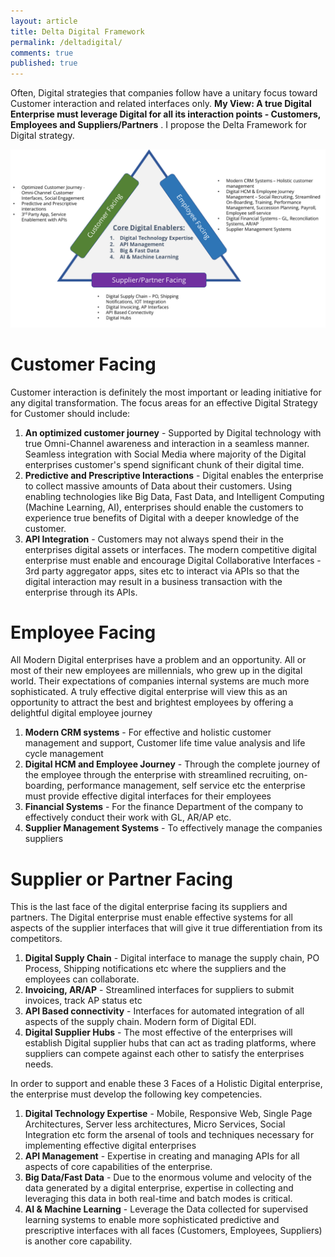 ```yaml
---
layout: article
title: Delta Digital Framework
permalink: /deltadigital/
comments: true
published: true
---
```

Often, Digital strategies that companies follow have a unitary focus toward Customer interaction and related interfaces only. **My View: A true Digital Enterprise must leverage Digital for all its interaction points - Customers, Employees and Suppliers/Partners** . I propose the Delta Framework for Digital strategy.

![Delta Framework Image](/assets/images/holisticdigital.png)

# Customer Facing
Customer interaction is definitely the most important or leading initiative for any digital transformation. The focus areas for an effective Digital Strategy for Customer should include:

1. **An optimized customer journey** - Supported by Digital technology with true Omni-Channel awareness and interaction in a seamless manner. Seamless integration with Social Media where majority of the Digital enterprises customer's spend significant chunk of their digital time.
1. **Predictive and Prescriptive Interactions** - Digital enables the enterprise to collect massive amounts of Data about their customers. Using enabling technologies like Big Data, Fast Data, and Intelligent Computing (Machine Learning, AI), enterprises should enable the customers to experience true benefits of Digital with a deeper knowledge of the customer.
1. **API Integration** - Customers may not always spend their in the enterprises digital assets or interfaces. The modern competitive digital enterprise must enable and encourage Digital Collaborative Interfaces - 3rd party aggregator apps, sites etc to interact via APIs so that the digital interaction may result in a business transaction with the enterprise through its APIs.

# Employee Facing
All Modern Digital enterprises have a problem and an opportunity. All or most of their new employees are millennials, who grew up in the digital world. Their expectations of companies internal systems are much more sophisticated. A truly effective digital enterprise will view this as an opportunity to attract the best and brightest employees by offering a delightful digital employee journey

1. **Modern CRM systems** - For effective and holistic customer management and support, Customer life time value analysis and life cycle management
1. **Digital HCM and Employee Journey** - Through the complete journey of the employee through the enterprise with streamlined recruiting, on-boarding, performance management, self service etc the enterprise must provide effective digital interfaces for their employees
1. **Financial Systems** - For the finance Department of the company to effectively conduct their work with GL, AR/AP etc.
1. **Supplier Management Systems** - To effectively manage the companies suppliers

# Supplier or Partner Facing
This is the last face of the digital enterprise facing its suppliers and partners. The Digital enterprise must enable effective systems for all aspects of the supplier interfaces that will give it true differentiation from its competitors.
1. **Digital Supply Chain** - Digital interface to manage the supply chain, PO Process, Shipping notifications etc where the suppliers and the employees can collaborate.
1. **Invoicing, AR/AP** - Streamlined interfaces for suppliers to submit invoices, track AP status etc
1. **API Based connectivity** - Interfaces for automated integration of all aspects of the supply chain. Modern form of Digital EDI.
1. **Digital Supplier Hubs** - The most effective of the enterprises will establish Digital supplier hubs that can act as trading platforms, where suppliers can compete against each other to satisfy the enterprises needs.

In order to support and enable these 3 Faces of a Holistic Digital enterprise, the enterprise must develop the following key competencies.

1. **Digital Technology Expertise** - Mobile, Responsive Web, Single Page Architectures, Server less architectures, Micro Services, Social Integration etc form the arsenal of tools and techniques necessary for implementing effective digital enterprises
1. **API Management** - Expertise in creating and managing APIs for all aspects of core capabilities of the enterprise.
1. **Big Data/Fast Data** - Due to the enormous volume and velocity of the data generated by a digital enterprise, expertise in collecting and leveraging this data in both real-time and batch modes is critical.
1. **AI & Machine Learning** - Leverage the Data collected for supervised learning systems to enable more sophisticated predictive and prescriptive interfaces with all faces (Customers, Employees, Suppliers) is another core capability.
